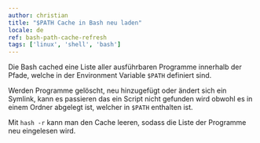 ```yaml
---
author: christian
title: "$PATH Cache in Bash neu laden"
locale: de
ref: bash-path-cache-refresh
tags: ['linux', 'shell', 'bash']
---
```


Die Bash cached eine Liste aller ausführbaren Programme innerhalb der Pfade,
welche in der Environment Variable `$PATH` definiert sind.

Werden Programme gelöscht, neu hinzugefügt oder ändert sich ein Symlink, kann es
passieren das ein Script nicht gefunden wird obwohl es in einem Ordner abgelegt ist,
welcher in `$PATH` enthalten ist.

Mit `hash -r` kann man den Cache leeren, sodass die Liste der Programme
neu eingelesen wird.
